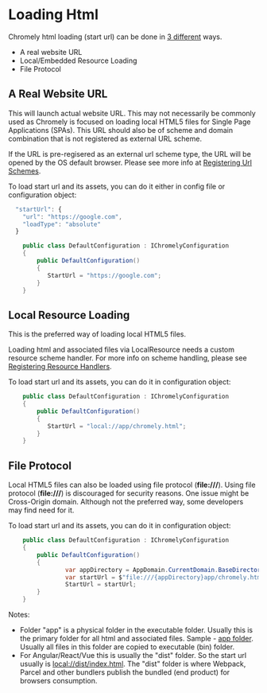 
# Loading Html

Chromely html loading (start url) can be done in [3 different](https://github.com/chromelyapps/Chromely/blob/5086087dfc03d27cbd84699359cd4891024cfcd1/src/Chromely.Core/Helpers/ConfigKeys.cs#L3) ways.

- A real website URL
- Local/Embedded Resource Loading
- File Protocol

## A Real Website URL

This will launch actual website URL. This may not necessarily be commonly used as Chromely is focused on loading local HTML5 files for Single Page Applications (SPAs). This URL should also be of scheme and domain combination that is not registered as external URL scheme. 

If the URL is pre-regisered as an external url scheme type, the URL will be opened by the OS default browser. Please see more info at [Registering Url Schemes](https://github.com/chromelyapps/Chromely/blob/master/Documents/registering_url_schemes.md).

To load start url and its assets, you can do it either in config file or configuration object:

````javascript
  "startUrl": {
    "url": "https://google.com",
    "loadType": "absolute"
  }
````

````csharp
    public class DefaultConfiguration : IChromelyConfiguration
    {
        public DefaultConfiguration()
        {
           StartUrl = "https://google.com";
        }
    }
````

## Local Resource Loading

This is the preferred way of loading local HTML5 files. 

Loading html and associated files via LocalResource needs a custom resource scheme handler. For more info on scheme handling, please see [Registering Resource Handlers](https://github.com/chromelyapps/Chromely/blob/master/Documents/registering_resource_handlers.md).

To load start url and its assets, you can do it in configuration object:


````csharp
    public class DefaultConfiguration : IChromelyConfiguration
    {
        public DefaultConfiguration()
        {
           StartUrl = "local://app/chromely.html";
        }
    }

````

## File Protocol

Local HTML5 files can also be loaded using file protocol (**file:///**). Using file protocol (**file:///**) is discouraged for security reasons. One issue might be Cross-Origin domain. Although not the preferred way, some developers may find need for it. 

To load start url and its assets, you can do it in configuration object:

````csharp
    public class DefaultConfiguration : IChromelyConfiguration
    {
        public DefaultConfiguration()
        {
			    var appDirectory = AppDomain.CurrentDomain.BaseDirectory;
			    var startUrl = $"file:///{appDirectory}app/chromely.html";
			    StartUrl = startUrl;
        }
    }

````

Notes:
- Folder "app" is a physical folder in the executable folder. Usually this is the primary folder for all html and associated files. Sample - [app folder](https://github.com/chromelyapps/demo-projects/tree/master/regular-chromely/CrossPlatDemo/app). Usually all files in this folder are copied to executable (bin) folder.
- For Angular/React/Vue this is usually the "dist" folder. So the start url usually is [local://dist/index.html](https://github.com/chromelyapps/demo-projects/blob/98732be68154623dd9d7977cf6cbe29e2eed82a0/angular-react-vue/ChromelyAngular/chromelyconfig.json#L4). The "dist" folder is where Webpack, Parcel and other bundlers publish the bundled (end product) for browsers consumption.
